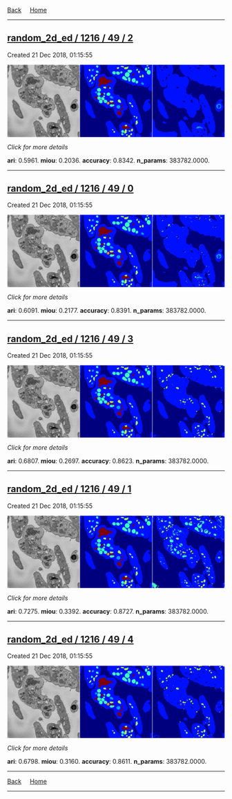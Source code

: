 
[Back](..)&nbsp;&nbsp;&nbsp;&nbsp;&nbsp;[Home](https://leapmanlab.github.io/snapshots)

---

<div class="summary"><a href="2"><h2>random_2d_ed / 1216 / 49 / 2</h2></a><p>Created 21 Dec 2018, 01:15:55
</p><a href="2"><img src="2/media/summary.png" align="center"></a><p>
<i>Click for more details</i>
</p></div>

**ari**: 0.5961. **miou**: 0.2036. **accuracy**: 0.8342. **n_params**: 383782.0000. 

---

<div class="summary"><a href="0"><h2>random_2d_ed / 1216 / 49 / 0</h2></a><p>Created 21 Dec 2018, 01:15:55
</p><a href="0"><img src="0/media/summary.png" align="center"></a><p>
<i>Click for more details</i>
</p></div>

**ari**: 0.6091. **miou**: 0.2177. **accuracy**: 0.8391. **n_params**: 383782.0000. 

---

<div class="summary"><a href="3"><h2>random_2d_ed / 1216 / 49 / 3</h2></a><p>Created 21 Dec 2018, 01:15:55
</p><a href="3"><img src="3/media/summary.png" align="center"></a><p>
<i>Click for more details</i>
</p></div>

**ari**: 0.6807. **miou**: 0.2697. **accuracy**: 0.8623. **n_params**: 383782.0000. 

---

<div class="summary"><a href="1"><h2>random_2d_ed / 1216 / 49 / 1</h2></a><p>Created 21 Dec 2018, 01:15:55
</p><a href="1"><img src="1/media/summary.png" align="center"></a><p>
<i>Click for more details</i>
</p></div>

**ari**: 0.7275. **miou**: 0.3392. **accuracy**: 0.8727. **n_params**: 383782.0000. 

---

<div class="summary"><a href="4"><h2>random_2d_ed / 1216 / 49 / 4</h2></a><p>Created 21 Dec 2018, 01:15:55
</p><a href="4"><img src="4/media/summary.png" align="center"></a><p>
<i>Click for more details</i>
</p></div>

**ari**: 0.6798. **miou**: 0.3160. **accuracy**: 0.8611. **n_params**: 383782.0000. 

---

[Back](..)&nbsp;&nbsp;&nbsp;&nbsp;&nbsp;[Home](https://leapmanlab.github.io/snapshots)

---